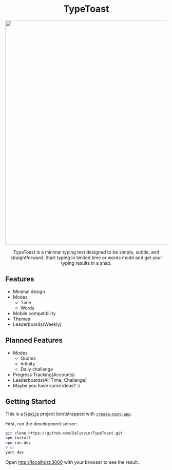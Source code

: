 <h1 align="center">TypeToast</h1>
<p align="center">
<img src="https://user-images.githubusercontent.com/42230022/183403578-292ea93e-4dde-4288-9042-4bcb1b267bf8.png" width="700"/>
</p>
<p align="center">
TypeToast is a minimal typing test designed to be simple, subtle, and straightforward. Start typing in limited time or words mode and get your typing results in a snap.
</p>

## Features
- Minimal design
- Modes
  - Time
  - Words
- Mobile compatibility
- Themes
- Leaderboards(Weekly)

## Planned Features

- Modes
  - Quotes
  - Infinity
  - Daily challenge
- Progress Tracking(Accounts)
- Leaderboards(All Time, Challenge)
- Maybe you have some ideas? :)

## Getting Started

This is a [Next.js](https://nextjs.org/) project bootstrapped with [`create-next-app`](https://github.com/vercel/next.js/tree/canary/packages/create-next-app).

First, run the development server:

```bash
git clone https://github.com/Saliovin/TypeToast.git
npm install
npm run dev
# or
yarn dev
```

Open [http://localhost:3000](http://localhost:3000) with your browser to see the result.
